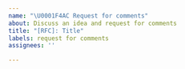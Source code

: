 ```yaml
---
name: "\U0001F4AC Request for comments"
about: Discuss an idea and request for comments
title: "[RFC]: Title"
labels: request for comments
assignees: ''

---
```



